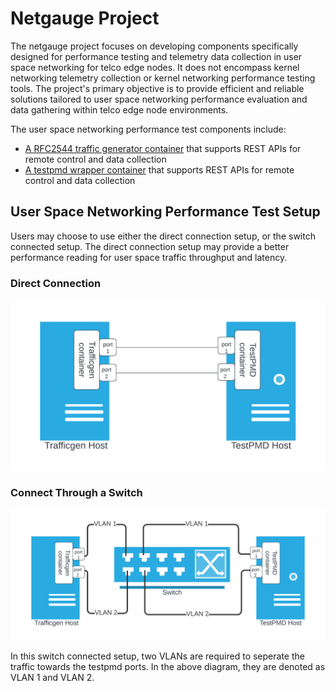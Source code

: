 # Netgauge Project

The netgauge project focuses on developing components specifically designed for performance testing and telemetry data collection in user space networking for telco edge nodes. It does not encompass kernel networking telemetry collection or kernel networking performance testing tools. The project's primary objective is to provide efficient and reliable solutions tailored to user space networking performance evaluation and data gathering within telco edge node environments.

The user space networking performance test components include:
* [A RFC2544 traffic generator container](rfc2544/README.md) that supports REST APIs for remote control and data collection
* [A testpmd wrapper container](testpmd/README.md) that supports REST APIs for remote control and data collection

## User Space Networking Performance Test Setup

Users may choose to use either the direct connection setup, or  the switch connected setup. The direct connection setup may provide a better performance reading for user space traffic throughput and latency.

### Direct Connection
![The trafficgen and testpmd are directly connected](diagrams/RFC2544-direct-connection.png?raw=true "Direct Connection")

### Connect Through a Switch
![The trafficgen and testpmd are connected through a switch](diagrams/RFC2544-switch-connection.png?raw=true "Switch Connection")

In this switch connected setup, two VLANs are required to seperate the traffic towards the testpmd ports. In the above diagram, they are denoted as VLAN 1 and VLAN 2. 

